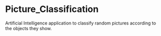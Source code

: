 # Picture_Classification
Artificial Intelligence application to classify random pictures according to the objects they show.
